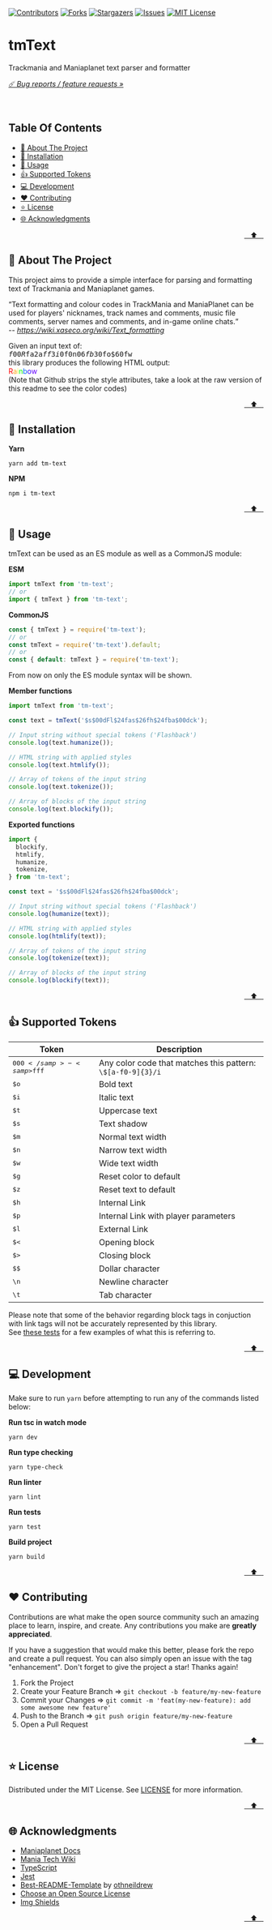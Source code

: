 <div id="top"></div>

[![Contributors][contributors-shield]][contributors-url]
[![Forks][forks-shield]][forks-url]
[![Stargazers][stars-shield]][stars-url]
[![Issues][issues-shield]][issues-url]
[![MIT License][license-shield]][license-url]

# tmText

Trackmania and Maniaplanet text parser and formatter

*[☄️ Bug reports / feature requests »][issues-url]*

<br>

## Table Of Contents

<!-- NOTICE: all anchors must not include the emoji to work on github, the ❤️ some reason must be url encoded though -->
- [👋 About The Project](#-about-the-project)
- [🚀 Installation](#-installation)
- [👀 Usage](#-usage)
- [👍 Supported Tokens](#-supported-tokens)
- [💻 Development](#-development)
- [❤️ Contributing](#%EF%B8%8F-contributing)
- [⭐ License](#-license)
- [🌐 Acknowledgments](#-acknowledgments)

<p align="right"><a href="#top" title="Back to top">&nbsp;&nbsp;&nbsp;⬆&nbsp;&nbsp;&nbsp;</a></p>

## 👋 About The Project

This project aims to provide a simple interface for parsing and formatting text of Trackmania and Maniaplanet games.

<q>Text formatting and colour codes in TrackMania and ManiaPlanet can be used for players' nicknames, track names and comments, music file comments, server names and comments, and in-game online chats.</q>  
-- <cite>https://wiki.xaseco.org/wiki/Text_formatting</cite>

Given an input text of:  
<samp>$f00R$fa2a$ff3i$0f0n$06fb$30fo$60fw</samp>  
this library produces the following HTML output:  
<span style="color: #ff0000;">R</span><span style="color: #ffaa22;">a</span><span style="color: #ffff33;">i</span><span style="color: #00ff00;">n</span><span style="color: #0066ff;">b</span><span style="color: #3300ff;">o</span><span style="color: #6600ff;">w</span>  
(Note that Github strips the style attributes, take a look at the raw version of this readme to see the color codes)

<p align="right"><a href="#top" title="Back to top">&nbsp;&nbsp;&nbsp;⬆&nbsp;&nbsp;&nbsp;</a></p>

## 🚀 Installation

**Yarn**
```shell
yarn add tm-text
```

**NPM**
```shell
npm i tm-text
```

<p align="right"><a href="#top" title="Back to top">&nbsp;&nbsp;&nbsp;⬆&nbsp;&nbsp;&nbsp;</a></p>

## 👀 Usage

tmText can be used as an ES module as well as a CommonJS module:

**ESM**
```js
import tmText from 'tm-text';
// or
import { tmText } from 'tm-text';
```

**CommonJS**
```js
const { tmText } = require('tm-text');
// or
const tmText = require('tm-text').default;
// or
const { default: tmText } = require('tm-text');
```

From now on only the ES module syntax will be shown.

**Member functions**
```js
import tmText from 'tm-text';

const text = tmText('$s$00dFl$24fas$26fh$24fba$00dck');

// Input string without special tokens ('Flashback')
console.log(text.humanize());

// HTML string with applied styles
console.log(text.htmlify());

// Array of tokens of the input string
console.log(text.tokenize());

// Array of blocks of the input string
console.log(text.blockify());
```

**Exported functions**
```js
import {
  blockify,
  htmlify,
  humanize,
  tokenize,
} from 'tm-text';

const text = '$s$00dFl$24fas$26fh$24fba$00dck';

// Input string without special tokens ('Flashback')
console.log(humanize(text));

// HTML string with applied styles
console.log(htmlify(text));

// Array of tokens of the input string
console.log(tokenize(text));

// Array of blocks of the input string
console.log(blockify(text));
```

<p align="right"><a href="#top" title="Back to top">&nbsp;&nbsp;&nbsp;⬆&nbsp;&nbsp;&nbsp;</a></p>

## 👍 Supported Tokens

|Token|Description|
|-|-|
|<samp>$000</samp> - <samp>$fff</samp>|Any color code that matches this pattern: `\$[a-f0-9]{3}/i`|
|<samp>$o</samp>|Bold text|
|<samp>$i</samp>|Italic text|
|<samp>$t</samp>|Uppercase text|
|<samp>$s</samp>|Text shadow|
|<samp>$m</samp>|Normal text width|
|<samp>$n</samp>|Narrow text width|
|<samp>$w</samp>|Wide text width|
|<samp>$g</samp>|Reset color to default|
|<samp>$z</samp>|Reset text to default|
|<samp>$h</samp>|Internal Link|
|<samp>$p</samp>|Internal Link with player parameters|
|<samp>$l</samp>|External Link|
|<samp>$&lt;</samp>|Opening block|
|<samp>$&gt;</samp>|Closing block|
|<samp>$$</samp>|Dollar character|
|<samp>\n</samp>|Newline character|
|<samp>\t</samp>|Tab character|

Please note that some of the behavior regarding block tags in conjuction with link tags will not be accurately represented by this library.  
See [these tests](./src/index.test.ts#L318) for a few examples of what this is referring to.

<p align="right"><a href="#top" title="Back to top">&nbsp;&nbsp;&nbsp;⬆&nbsp;&nbsp;&nbsp;</a></p>

## 💻 Development

Make sure to run `yarn` before attempting to run any of the commands listed below:

**Run tsc in watch mode**
```shell
yarn dev
```

**Run type checking**
```shell
yarn type-check
```

**Run linter**
```shell
yarn lint
```

**Run tests**
```shell
yarn test
```

**Build project**
```shell
yarn build
```

<p align="right"><a href="#top" title="Back to top">&nbsp;&nbsp;&nbsp;⬆&nbsp;&nbsp;&nbsp;</a></p>

## ❤️ Contributing

Contributions are what make the open source community such an amazing place to learn, inspire, and create. Any contributions you make are **greatly appreciated**.

If you have a suggestion that would make this better, please fork the repo and create a pull request. You can also simply open an issue with the tag "enhancement".
Don't forget to give the project a star! Thanks again!

1. Fork the Project
2. Create your Feature Branch => `git checkout -b feature/my-new-feature`
3. Commit your Changes => `git commit -m 'feat(my-new-feature): add some awesome new feature'`
4. Push to the Branch => `git push origin feature/my-new-feature`
5. Open a Pull Request

<p align="right"><a href="#top" title="Back to top">&nbsp;&nbsp;&nbsp;⬆&nbsp;&nbsp;&nbsp;</a></p>

## ⭐ License

Distributed under the MIT License. See [LICENSE](./LICENSE) for more information.

<p align="right"><a href="#top" title="Back to top">&nbsp;&nbsp;&nbsp;⬆&nbsp;&nbsp;&nbsp;</a></p>

## 🌐 Acknowledgments

* [Maniaplanet Docs](https://doc.maniaplanet.com/client/text-formatting)
* [Mania Tech Wiki](https://wiki.xaseco.org/wiki/Text_formatting)
* [TypeScript](https://www.typescriptlang.org)
* [Jest](https://jestjs.io)
* [Best-README-Template](https://github.com/othneildrew/Best-README-Template) by [othneildrew](https://github.com/othneildrew)
* [Choose an Open Source License](https://choosealicense.com)
* [Img Shields](https://shields.io)

<p align="right"><a href="#top" title="Back to top">&nbsp;&nbsp;&nbsp;⬆&nbsp;&nbsp;&nbsp;</a></p>

<!-- END OF CONTENT -->

<!-- MARKDOWN LINKS & IMAGES -->
<!-- https://www.markdownguide.org/basic-syntax/#reference-style-links -->

[contributors-url]: https://github.com/Brainshaker95/tm-text/graphs/contributors
[contributors-shield]: https://img.shields.io/github/contributors/Brainshaker95/tm-text.svg?style=flat-square

[forks-url]: https://github.com/Brainshaker95/tm-text/network/members
[forks-shield]: https://img.shields.io/github/forks/Brainshaker95/tm-text.svg?style=flat-square

[stars-url]: https://github.com/Brainshaker95/tm-text/stargazers
[stars-shield]: https://img.shields.io/github/stars/Brainshaker95/tm-text.svg?style=flat-square

[issues-url]: https://github.com/Brainshaker95/tm-text/issues
[issues-shield]: https://img.shields.io/github/issues/Brainshaker95/tm-text.svg?style=flat-square

[license-url]: https://github.com/Brainshaker95/tm-text/blob/master/LICENSE
[license-shield]: https://img.shields.io/github/license/Brainshaker95/tm-text.svg?style=flat-square
